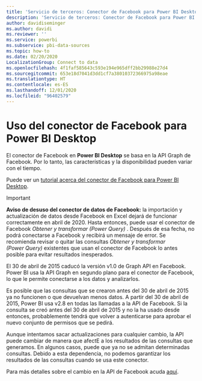 ```yaml
---
title: 'Servicio de terceros: Conector de Facebook para Power BI Desktop'
description: 'Servicio de terceros: Conector de Facebook para Power BI Desktop'
author: davidiseminger
ms.author: davidi
ms.reviewer: ''
ms.service: powerbi
ms.subservice: pbi-data-sources
ms.topic: how-to
ms.date: 02/20/2020
LocalizationGroup: Connect to data
ms.openlocfilehash: 4f1faf585643c593e194e965dff2bb29988e27d4
ms.sourcegitcommit: 653e18d7041d3dd1cf7a38010372366975a98eae
ms.translationtype: HT
ms.contentlocale: es-ES
ms.lasthandoff: 12/01/2020
ms.locfileid: "96402579"
---
```

# <a name="use-the-facebook-connector-for-power-bi-desktop"></a>Uso del conector de Facebook para Power BI Desktop
El conector de Facebook en **Power BI Desktop** se basa en la API Graph de Facebook. Por lo tanto, las características y la disponibilidad pueden variar con el tiempo.

Puede ver un [tutorial acerca del conector de Facebook para Power BI Desktop](desktop-tutorial-facebook-analytics.md).

> [!IMPORTANT]
> **Aviso de desuso del conector de datos de Facebook:** la importación y actualización de datos desde Facebook en Excel dejará de funcionar correctamente en abril de 2020. Hasta entonces, puede usar el conector de Facebook *Obtener y transformar (Power Query)* . Después de esa fecha, no podrá conectarse a Facebook y recibirá un mensaje de error. Se recomienda revisar o quitar las consultas *Obtener y transformar (Power Query)* existentes que usan el conector de Facebook lo antes posible para evitar resultados inesperados.


El 30 de abril de 2015 caducó la versión v1.0 de Graph API en Facebook. Power BI usa la API Graph en segundo plano para el conector de Facebook, lo que le permite conectarse a los datos y analizarlos.

Es posible que las consultas que se crearon antes del 30 de abril de 2015 ya no funcionen o que devuelvan menos datos. A partir del 30 de abril de 2015, Power BI usa v2.8 en todas las llamadas a la API de Facebook. Si la consulta se creó antes del 30 de abril de 2015 y no la ha usado desde entonces, probablemente tendrá que volver a autenticarse para aprobar el nuevo conjunto de permisos que se pedirá.

Aunque intentamos sacar actualizaciones para cualquier cambio, la API puede cambiar de manera que afectE a los resultados de las consultas que generamos. En algunos casos, puede que ya no se admitan determinadas consultas. Debido a esta dependencia, no podemos garantizar los resultados de las consultas cuando se usa este conector.

Para más detalles sobre el cambio en la API de Facebook acuda [aquí](https://developers.facebook.com/docs/apps/changelog#v2_0).

